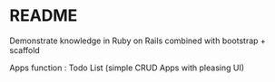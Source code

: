 # README

Demonstrate knowledge in Ruby on Rails combined with bootstrap + scaffold

Apps function : Todo List (simple CRUD Apps with pleasing UI)
